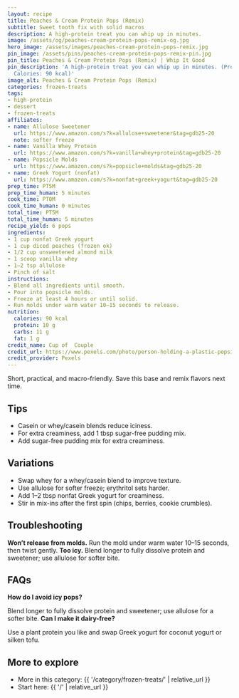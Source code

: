 ```yaml
---
layout: recipe
title: Peaches & Cream Protein Pops (Remix)
subtitle: Sweet tooth fix with solid macros
description: A high-protein treat you can whip up in minutes.
image: /assets/og/peaches-cream-protein-pops-remix-og.jpg
hero_image: /assets/images/peaches-cream-protein-pops-remix.jpg
pin_image: /assets/pins/peaches-cream-protein-pops-remix-pin.jpg
pin_title: Peaches & Cream Protein Pops (Remix) | Whip It Good
pin_description: 'A high-protein treat you can whip up in minutes. (Protein: 10 g,
  Calories: 90 kcal)'
image_alt: Peaches & Cream Protein Pops (Remix)
categories: frozen-treats
tags:
- high-protein
- dessert
- frozen-treats
affiliates:
- name: Allulose Sweetener
  url: https://www.amazon.com/s?k=allulose+sweetener&tag=gdb25-20
  note: softer freeze
- name: Vanilla Whey Protein
  url: https://www.amazon.com/s?k=vanilla+whey+protein&tag=gdb25-20
- name: Popsicle Molds
  url: https://www.amazon.com/s?k=popsicle+molds&tag=gdb25-20
- name: Greek Yogurt (nonfat)
  url: https://www.amazon.com/s?k=nonfat+greek+yogurt&tag=gdb25-20
prep_time: PT5M
prep_time_human: 5 minutes
cook_time: PT0M
cook_time_human: 0 minutes
total_time: PT5M
total_time_human: 5 minutes
recipe_yield: 6 pops
ingredients:
- 1 cup nonfat Greek yogurt
- 1 cup diced peaches (frozen ok)
- 1/2 cup unsweetened almond milk
- 1 scoop vanilla whey
- 1–2 tsp allulose
- Pinch of salt
instructions:
- Blend all ingredients until smooth.
- Pour into popsicle molds.
- Freeze at least 4 hours or until solid.
- Run molds under warm water 10–15 seconds to release.
nutrition:
  calories: 90 kcal
  protein: 10 g
  carbs: 11 g
  fat: 1 g
credit_name: Cup of  Couple
credit_url: https://www.pexels.com/photo/person-holding-a-plastic-popsicle-mold-with-brown-liquid-8473966/
credit_provider: Pexels
---
```

Short, practical, and macro-friendly. Save this base and remix flavors next time.

## Tips
- Casein or whey/casein blends reduce iciness.
- For extra creaminess, add 1 tbsp sugar-free pudding mix.
- Add sugar-free pudding mix for extra creaminess.

## Variations
- Swap whey for a whey/casein blend to improve texture.
- Use allulose for softer freeze; erythritol sets harder.
- Add 1–2 tbsp nonfat Greek yogurt for creaminess.
- Stir in mix-ins after the first spin (chips, berries, cookie crumbles).

## Troubleshooting
**Won’t release from molds.** Run the mold under warm water 10–15 seconds, then twist gently.
**Too icy.** Blend longer to fully dissolve protein and sweetener; use allulose for softer bite.

## FAQs
**How do I avoid icy pops?**

Blend longer to fully dissolve protein and sweetener; use allulose for a softer bite.
**Can I make it dairy-free?**

Use a plant protein you like and swap Greek yogurt for coconut yogurt or silken tofu.

## More to explore
- More in this category: {{ '/category/frozen-treats/' | relative_url }}
- Start here: {{ '/' | relative_url }}
